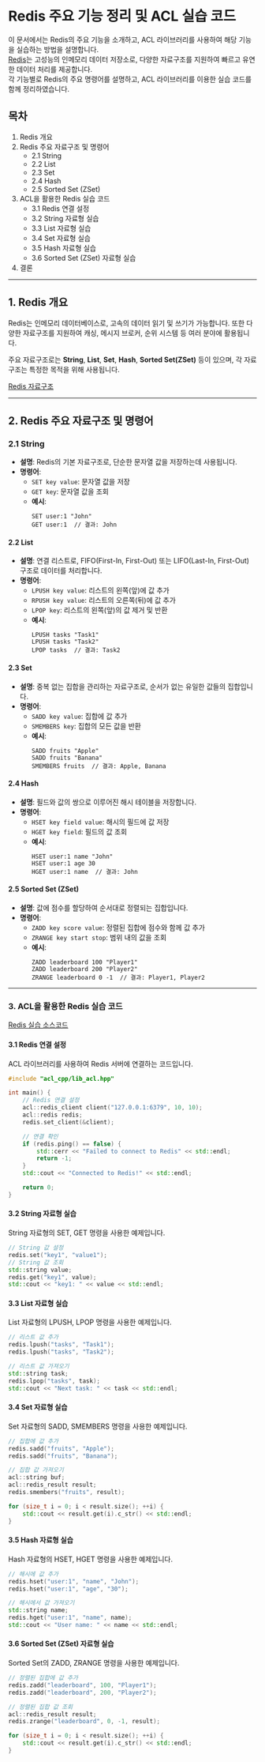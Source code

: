 # Redis 주요 기능 정리 및 ACL 실습 코드

이 문서에서는 Redis의 주요 기능을 소개하고, ACL 라이브러리를 사용하여 해당 기능을 실습하는 방법을 설명합니다. <br>
[Redis](https://redis.io)는 고성능의 인메모리 데이터 저장소로, 다양한 자료구조를 지원하여 빠르고 유연한 데이터 처리를 제공합니다. <br>
각 기능별로 Redis의 주요 명령어를 설명하고, ACL 라이브러리를 이용한 실습 코드를 함께 정리하였습니다. <br>

## 목차
1. Redis 개요
2. Redis 주요 자료구조 및 명령어
   - 2.1 String
   - 2.2 List
   - 2.3 Set
   - 2.4 Hash
   - 2.5 Sorted Set (ZSet)
3. ACL을 활용한 Redis 실습 코드
   - 3.1 Redis 연결 설정
   - 3.2 String 자료형 실습
   - 3.3 List 자료형 실습
   - 3.4 Set 자료형 실습
   - 3.5 Hash 자료형 실습
   - 3.6 Sorted Set (ZSet) 자료형 실습
4. 결론

---

## 1. Redis 개요

Redis는 인메모리 데이터베이스로, 고속의 데이터 읽기 및 쓰기가 가능합니다. 또한 다양한 자료구조를 지원하여 캐싱, 메시지 브로커, 순위 시스템 등 여러 분야에 활용됩니다.

주요 자료구조로는 **String**, **List**, **Set**, **Hash**, **Sorted Set(ZSet)** 등이 있으며, 각 자료구조는 특정한 목적을 위해 사용됩니다.

[Redis 자료구조](https://redis.io/docs/latest/develop/data-types/)

---

## 2. Redis 주요 자료구조 및 명령어

### 2.1 **String**
- **설명**: Redis의 기본 자료구조로, 단순한 문자열 값을 저장하는데 사용됩니다.
- **명령어**:
  - `SET key value`: 문자열 값을 저장
  - `GET key`: 문자열 값을 조회
  - **예시**:
    ```redis
    SET user:1 "John"
    GET user:1  // 결과: John
    ```

#### 2.2 **List**
- **설명**: 연결 리스트로, FIFO(First-In, First-Out) 또는 LIFO(Last-In, First-Out) 구조로 데이터를 처리합니다.
- **명령어**:
  - `LPUSH key value`: 리스트의 왼쪽(앞)에 값 추가
  - `RPUSH key value`: 리스트의 오른쪽(뒤)에 값 추가
  - `LPOP key`: 리스트의 왼쪽(앞)의 값 제거 및 반환
  - **예시**:
    ```redis
    LPUSH tasks "Task1"
    LPUSH tasks "Task2"
    LPOP tasks  // 결과: Task2
    ```

#### 2.3 **Set**
- **설명**: 중복 없는 집합을 관리하는 자료구조로, 순서가 없는 유일한 값들의 집합입니다.
- **명령어**:
  - `SADD key value`: 집합에 값 추가
  - `SMEMBERS key`: 집합의 모든 값을 반환
  - **예시**:
    ```redis
    SADD fruits "Apple"
    SADD fruits "Banana"
    SMEMBERS fruits  // 결과: Apple, Banana
    ```

#### 2.4 **Hash**
- **설명**: 필드와 값의 쌍으로 이루어진 해시 테이블을 저장합니다.
- **명령어**:
  - `HSET key field value`: 해시의 필드에 값 저장
  - `HGET key field`: 필드의 값 조회
  - **예시**:
    ```redis
    HSET user:1 name "John"
    HSET user:1 age 30
    HGET user:1 name  // 결과: John
    ```

#### 2.5 **Sorted Set (ZSet)**
- **설명**: 값에 점수를 할당하여 순서대로 정렬되는 집합입니다.
- **명령어**:
  - `ZADD key score value`: 정렬된 집합에 점수와 함께 값 추가
  - `ZRANGE key start stop`: 범위 내의 값을 조회
  - **예시**:
    ```redis
    ZADD leaderboard 100 "Player1"
    ZADD leaderboard 200 "Player2"
    ZRANGE leaderboard 0 -1  // 결과: Player1, Player2
    ```

---

### 3. ACL을 활용한 Redis 실습 코드

[Redis 실습 소스코드](https://github.com/acl-dev/acl/tree/master/lib_acl_cpp/samples/redis)

#### 3.1 **Redis 연결 설정**
ACL 라이브러리를 사용하여 Redis 서버에 연결하는 코드입니다.

```cpp
#include "acl_cpp/lib_acl.hpp"

int main() {
    // Redis 연결 설정
    acl::redis_client client("127.0.0.1:6379", 10, 10);
    acl::redis redis;
    redis.set_client(&client);

    // 연결 확인
    if (redis.ping() == false) {
        std::cerr << "Failed to connect to Redis" << std::endl;
        return -1;
    }
    std::cout << "Connected to Redis!" << std::endl;

    return 0;
}
```

#### 3.2 **String 자료형 실습**
String 자료형의 SET, GET 명령을 사용한 예제입니다.

```cpp
// String 값 설정
redis.set("key1", "value1");
// String 값 조회
std::string value;
redis.get("key1", value);
std::cout << "key1: " << value << std::endl;
```

#### 3.3 **List 자료형 실습**
List 자료형의 LPUSH, LPOP 명령을 사용한 예제입니다.

```cpp
// 리스트 값 추가
redis.lpush("tasks", "Task1");
redis.lpush("tasks", "Task2");

// 리스트 값 가져오기
std::string task;
redis.lpop("tasks", task);
std::cout << "Next task: " << task << std::endl;
```

#### 3.4 **Set 자료형 실습**
Set 자료형의 SADD, SMEMBERS 명령을 사용한 예제입니다.

```cpp
// 집합에 값 추가
redis.sadd("fruits", "Apple");
redis.sadd("fruits", "Banana");

// 집합 값 가져오기
acl::string buf;
acl::redis_result result;
redis.smembers("fruits", result);

for (size_t i = 0; i < result.size(); ++i) {
    std::cout << result.get(i).c_str() << std::endl;
}
```

#### 3.5 **Hash 자료형 실습**
Hash 자료형의 HSET, HGET 명령을 사용한 예제입니다.

```cpp
// 해시에 값 추가
redis.hset("user:1", "name", "John");
redis.hset("user:1", "age", "30");

// 해시에서 값 가져오기
std::string name;
redis.hget("user:1", "name", name);
std::cout << "User name: " << name << std::endl;
```

#### 3.6 **Sorted Set (ZSet) 자료형 실습**
Sorted Set의 ZADD, ZRANGE 명령을 사용한 예제입니다.

```cpp
// 정렬된 집합에 값 추가
redis.zadd("leaderboard", 100, "Player1");
redis.zadd("leaderboard", 200, "Player2");

// 정렬된 집합 값 조회
acl::redis_result result;
redis.zrange("leaderboard", 0, -1, result);

for (size_t i = 0; i < result.size(); ++i) {
    std::cout << result.get(i).c_str() << std::endl;
}
```

